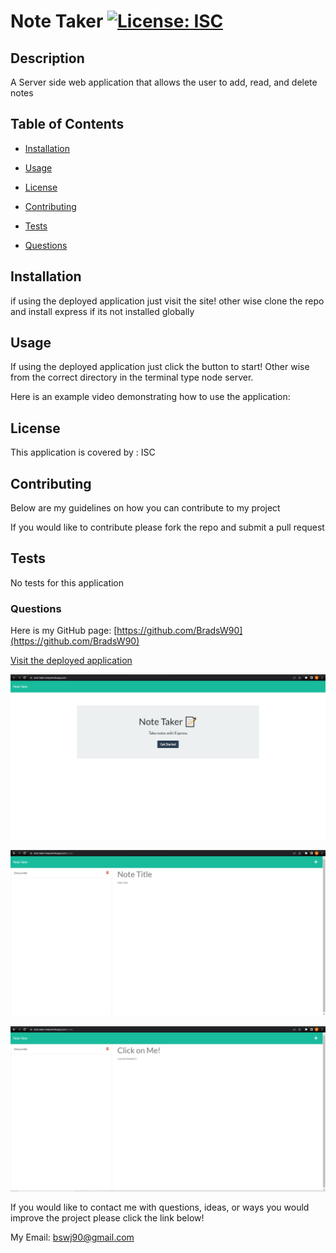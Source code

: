 # Note Taker [![License: ISC](https://img.shields.io/badge/License-ISC-blue.svg)](https://opensource.org/licenses/ISC)

## Description

A Server side web application that allows the user to add, read, and delete notes

## Table of Contents

- [Installation](#Installation)

- [Usage](#Usage)

- [License](#License)

- [Contributing](#Contributing)

- [Tests](#Tests)

- [Questions](#Questions)

## Installation

if using the deployed application just visit the site! other wise clone the repo and install express if its not installed globally

## Usage

If using the deployed application just click the button to start! Other wise from the correct directory in the terminal type node server.

Here is an example video demonstrating how to use the application:

## License

This application is covered by : ISC

## Contributing

Below are my guidelines on how you can contribute to my project

If you would like to contribute please fork the repo and submit a pull request

## Tests

No tests for this application

### Questions

Here is my GitHub page: [https://github.com/BradsW90](https://github.com/BradsW90)

[Visit the deployed application](https://note-taker-bswj.herokuapp.com/notes)

![Start Screen](./public/assets/images/title-screenshot.jpg)

![Main Screen](./public/assets/images/main-screenshot.jpg)

![Note View](./public/assets/images/note-view-screenshot.jpg)

If you would like to contact me with questions, ideas, or ways you would improve the project please click the link below!

My Email: [bswj90@gmail.com](mailto:bswj90@gmail.com)
